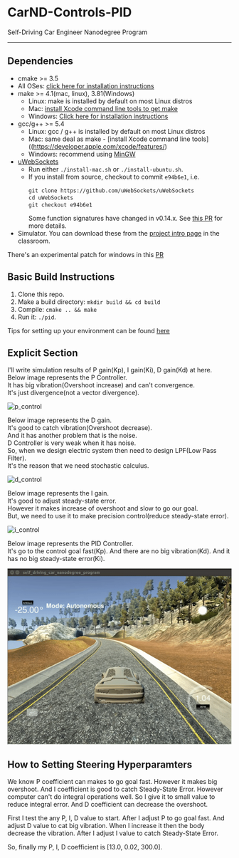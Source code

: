 # CarND-Controls-PID
Self-Driving Car Engineer Nanodegree Program

---

## Dependencies

* cmake >= 3.5
 * All OSes: [click here for installation instructions](https://cmake.org/install/)
* make >= 4.1(mac, linux), 3.81(Windows)
  * Linux: make is installed by default on most Linux distros
  * Mac: [install Xcode command line tools to get make](https://developer.apple.com/xcode/features/)
  * Windows: [Click here for installation instructions](http://gnuwin32.sourceforge.net/packages/make.htm)
* gcc/g++ >= 5.4
  * Linux: gcc / g++ is installed by default on most Linux distros
  * Mac: same deal as make - [install Xcode command line tools]((https://developer.apple.com/xcode/features/)
  * Windows: recommend using [MinGW](http://www.mingw.org/)
* [uWebSockets](https://github.com/uWebSockets/uWebSockets)
  * Run either `./install-mac.sh` or `./install-ubuntu.sh`.
  * If you install from source, checkout to commit `e94b6e1`, i.e.
    ```
    git clone https://github.com/uWebSockets/uWebSockets 
    cd uWebSockets
    git checkout e94b6e1
    ```
    Some function signatures have changed in v0.14.x. See [this PR](https://github.com/udacity/CarND-MPC-Project/pull/3) for more details.
* Simulator. You can download these from the [project intro page](https://github.com/udacity/self-driving-car-sim/releases) in the classroom.

There's an experimental patch for windows in this [PR](https://github.com/udacity/CarND-PID-Control-Project/pull/3)

## Basic Build Instructions

1. Clone this repo.
2. Make a build directory: `mkdir build && cd build`
3. Compile: `cmake .. && make`
4. Run it: `./pid`. 

Tips for setting up your environment can be found [here](https://classroom.udacity.com/nanodegrees/nd013/parts/40f38239-66b6-46ec-ae68-03afd8a601c8/modules/0949fca6-b379-42af-a919-ee50aa304e6a/lessons/f758c44c-5e40-4e01-93b5-1a82aa4e044f/concepts/23d376c7-0195-4276-bdf0-e02f1f3c665d)

## Explicit Section

I'll write simulation results of P gain(Kp), I gain(Ki), D gain(Kd) at here.  
Below image represents the P Controller.  
It has big vibration(Overshoot increase) and can't convergence.  
It's just divergence(not a vector divergence).  

![p_control](./images/Kp.gif)

Below image represents the D gain.  
It's good to catch vibration(Overshoot decrease).  
And it has another problem that is the noise.  
D Controller is very weak when it has noise.  
So, when we design electric system then need to design LPF(Low Pass Filter).  
It's the reason that we need stochastic calculus.  

![d_control](./images/Kd.gif)

Below image represents the I gain.  
It's good to adjust steady-state error.  
However it makes increase of overshoot and slow to go our goal.  
But, we need to use it to make precision control(reduce steady-state error).  

![i_control](./images/Ki.gif)

Below image represents the PID Controller.  
It's go to the control goal fast(Kp).
And there are no big vibration(Kd).
And it has no big steady-state error(Ki).

![pid_control](./images/pid.gif)

## How to Setting Steering Hyperparamters

We know P coefficient can makes to go goal fast.
However it makes big overshoot.
And I coefficient is good to catch Steady-State Error.
However computer can't do integral operations well.
So I give it to small value to reduce integral error.
And D coefficient can decrease the overshoot.

First I test the any P, I, D value to start.
After I adjust P to go goal fast.
And adjust D value to cat big vibration.
When I increase it then the body decrease the vibration.
After I adjust I value to catch Steady-State Error.

So, finally my P, I, D coefficient is [13.0, 0.02, 300.0].
